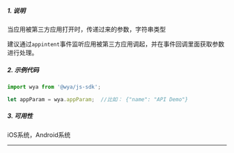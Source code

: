 ##### 1. 说明

当应用被第三方应用打开时，传递过来的参数，字符串类型

建议通过`appintent`事件监听应用被第三方应用调起，并在事件回调里面获取参数进行处理。

##### 2. 示例代码

```javascript
import wya from '@wya/js-sdk';

let appParam = wya.appParam;  //比如： {"name": "API Demo"}
```
##### 3. 可用性
iOS系统，Android系统

---------